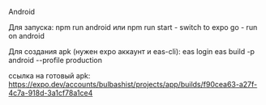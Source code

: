 Android

Для запуска:
npm run android
или npm run start - switch to expo go - run on android

Для создания apk (нужен expo аккаунт и eas-cli):
eas login
eas build -p android --profile production

ссылка на готовый apk:
https://expo.dev/accounts/bulbashist/projects/app/builds/f90cea63-a27f-4c7a-918d-3a1cf78a1ce4
